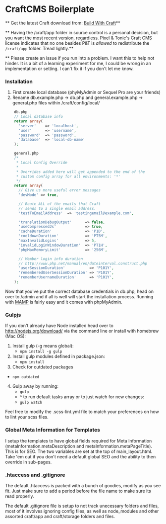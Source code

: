 CraftCMS Boilerplate
==============================

** Get the latest Craft download from: [Build With Craft](http://buildwithcraft.com/)**

** Having the /craft/app folder in source control is a personal decision, but you want the most recent version, regardless. Pixel & Tonic's Craft CMS license indicates that no one besides P&T is _allowed_ to redistribute the `/craft/app` folder. Tread lightly.**

** Please create an issue if you run into a problem. I want this to help not hinder. It is a bit of a learning experiment for me, I could be wrong in an implementation or setting. I can't fix it if you don't let me know.


### Installation
1. First create local database (phyMyAdmin or Sequel Pro are your friends)
2. Rename db.example.php -> db.php and general.example.php -> general.php files within /craft/config/local/

```php
    db.php
    // Local database info
    return array(
      'server'    => 'localhost',
      'user'      => 'username',
      'password'  => 'password',
      'database'  => 'local-db-name'
    );

    general.php
    /*
     * Local Config Override
     *
     * Overrides added here will get appended to the end of the
     * custom config array for all environments: '*'
     */
    return array(
      // Give us more useful error messages
      'devMode' => true,

      // Route ALL of the emails that Craft
      // sends to a single email address.
      'testToEmailAddress'  => 'testingemail@example.com',

      'translationDebugOutput'      => false,
      'useCompressedJs'             => true,
      'cacheDuration'               => 'P1D',
      'cooldownDuration'            => 'PT5M',
      'maxInvalidLogins'            => 5,
      'invalidLoginWindowDuration'  => 'PT1H',
      'phpMaxMemoryLimit'           => '256M',

      // Member login info duration
      // http://www.php.net/manual/en/dateinterval.construct.php
      'userSessionDuration'           => 'P101Y',
      'rememberedUserSessionDuration' => 'P101Y',
      'rememberUsernameDuration'      => 'P101Y',
    );
```

Now that you've put the correct database credentials in db.php, head on over to /admin and if all is well will start the installation process. Running with [MAMP](https://www.mamp.info/en/) is fairly easy and it comes with phpMyAdmin.


### Gulpjs
If you don't already have Node installed head over to http://nodejs.org/download/
via the command line or install with homebrew (Mac OS):

1. Install gulp (-g means global):
	- `npm install -g gulp`
2. Install gulp modules defined in package.json:
 	- `npm install`
3. Check for outdated packages
  - `npm outdated`
4. Gulp away by running:
	- `gulp`
	-  ^ to run default tasks array or to just watch for new changes:
	- `gulp watch`


Feel free to modify the .scss-lint.yml file to match your preferences on how to lint your scss files.

### Global Meta Information for Templates
I setup the templates to have global fields required for Meta Information (metaInformation.metaDescription and metaInformation.metaPageTitle). This is for SEO.  The two variables are set at the top of main_layout.html. Take 'em out if you don't need a default global SEO and the ability to then override in sub-pages.

### .htaccess and .gitignore
The default .htaccess is packed with a bunch of goodies, modify as you see fit. Just make sure to add a period before the file name to make sure its read properly.

The default .gitignore file is setup to not track unecessary folders and files, most of it involves ignoring config files, as well as node_modules and other assorted craft/app and craft/storage folders and files.
